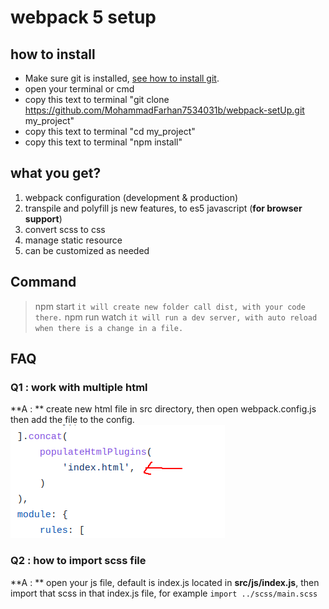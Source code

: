# webpack 5 setup

## how to install
- Make sure git is installed, [see how to install git](https://www.google.com/search?q=how+to+isntall+git&oq=how+to+isntall+git&aqs=chrome..69i57j0i10l9.4306j0j7&sourceid=chrome&ie=UTF-8). 
- open your terminal or cmd 
- copy this text to terminal "git clone https://github.com/MohammadFarhan7534031b/webpack-setUp.git my_project"
- copy this text to terminal "cd my_project"
- copy this text to terminal "npm install"

## what you get?
1. webpack configuration (development & production)
2. transpile and polyfill js new features, to es5 javascript (**for browser support**) 
3. convert scss to css
4. manage static resource
5. can be customized as needed

## Command
> npm start `it will create new folder call dist, with your code there.`
> npm run watch `it will run a dev server, with auto reload when there is a change in a file.`

## FAQ
### Q1 : work with multiple html
**A : ** create new html file in src directory, then open webpack.config.js then add the file to the config.
![img](./src/img1.png)


### Q2 : how to import scss file
**A : ** open your js file, default is index.js located in **src/js/index.js**, then import that scss in that index.js file, for example `import ../scss/main.scss`



